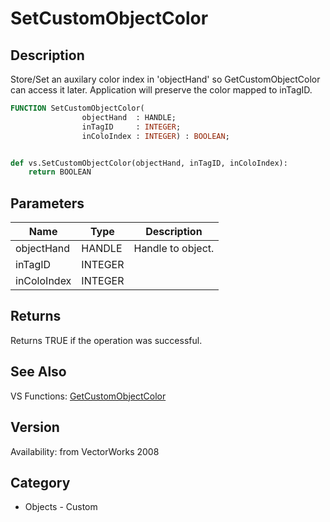 # SetCustomObjectColor

## Description
Store/Set an auxilary color  index  in 'objectHand' so GetCustomObjectColor  can access it later.  Application will preserve the color mapped to inTagID.

```pascal
FUNCTION SetCustomObjectColor(
				objectHand  : HANDLE;
				inTagID     : INTEGER;
				inColoIndex : INTEGER) : BOOLEAN;
```

```python

def vs.SetCustomObjectColor(objectHand, inTagID, inColoIndex):
    return BOOLEAN
```

## Parameters
|Name|Type|Description|
|---|---|---|
|objectHand|HANDLE|Handle to object.|
|inTagID|INTEGER||
|inColoIndex|INTEGER||

## Returns
Returns TRUE if the operation was successful.

## See Also
VS Functions:
[GetCustomObjectColor](GetCustomObjectColor.md)

## Version
Availability: from VectorWorks 2008
## Category
* Objects - Custom

